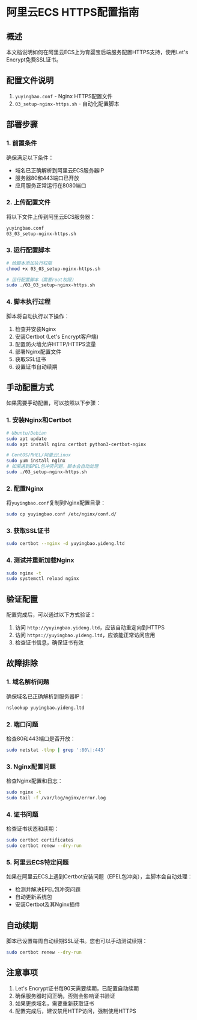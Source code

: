 # 阿里云ECS HTTPS配置指南

## 概述

本文档说明如何在阿里云ECS上为育婴宝后端服务配置HTTPS支持，使用Let's Encrypt免费SSL证书。

## 配置文件说明

1. `yuyingbao.conf` - Nginx HTTPS配置文件
2. `03_setup-nginx-https.sh` - 自动化配置脚本

## 部署步骤

### 1. 前置条件

确保满足以下条件：
- 域名已正确解析到阿里云ECS服务器IP
- 服务器80和443端口已开放
- 应用服务正常运行在8080端口

### 2. 上传配置文件

将以下文件上传到阿里云ECS服务器：
```bash
yuyingbao.conf
03_03_setup-nginx-https.sh
```

### 3. 运行配置脚本

```bash
# 给脚本添加执行权限
chmod +x 03_03_setup-nginx-https.sh

# 运行配置脚本（需要root权限）
sudo ./03_03_setup-nginx-https.sh
```

### 4. 脚本执行过程

脚本将自动执行以下操作：
1. 检查并安装Nginx
2. 安装Certbot (Let's Encrypt客户端)
3. 配置防火墙允许HTTP/HTTPS流量
4. 部署Nginx配置文件
5. 获取SSL证书
6. 设置证书自动续期

## 手动配置方式

如果需要手动配置，可以按照以下步骤：

### 1. 安装Nginx和Certbot

```bash
# Ubuntu/Debian
sudo apt update
sudo apt install nginx certbot python3-certbot-nginx

# CentOS/RHEL/阿里云Linux
sudo yum install nginx
# 如果遇到EPEL包冲突问题，脚本会自动处理
sudo ./03_setup-nginx-https.sh
```

### 2. 配置Nginx

将`yuyingbao.conf`复制到Nginx配置目录：
```bash
sudo cp yuyingbao.conf /etc/nginx/conf.d/
```

### 3. 获取SSL证书

```bash
sudo certbot --nginx -d yuyingbao.yideng.ltd
```

### 4. 测试并重新加载Nginx

```bash
sudo nginx -t
sudo systemctl reload nginx
```

## 验证配置

配置完成后，可以通过以下方式验证：

1. 访问 `http://yuyingbao.yideng.ltd`，应该自动重定向到HTTPS
2. 访问 `https://yuyingbao.yideng.ltd`，应该能正常访问应用
3. 检查证书信息，确保证书有效

## 故障排除

### 1. 域名解析问题

确保域名已正确解析到服务器IP：
```bash
nslookup yuyingbao.yideng.ltd
```

### 2. 端口问题

检查80和443端口是否开放：
```bash
sudo netstat -tlnp | grep ':80\|:443'
```

### 3. Nginx配置问题

检查Nginx配置和日志：
```bash
sudo nginx -t
sudo tail -f /var/log/nginx/error.log
```

### 4. 证书问题

检查证书状态和续期：
```bash
sudo certbot certificates
sudo certbot renew --dry-run
```

### 5. 阿里云ECS特定问题

如果在阿里云ECS上遇到Certbot安装问题（EPEL包冲突），主脚本会自动处理：
- 检测并解决EPEL包冲突问题
- 自动更新系统包
- 安装Certbot及其Nginx插件

## 自动续期

脚本已设置每周自动续期SSL证书。您也可以手动测试续期：
```bash
sudo certbot renew --dry-run
```

## 注意事项

1. Let's Encrypt证书每90天需要续期，已配置自动续期
2. 确保服务器时间正确，否则会影响证书验证
3. 如果更换域名，需要重新获取证书
4. 配置完成后，建议禁用HTTP访问，强制使用HTTPS
